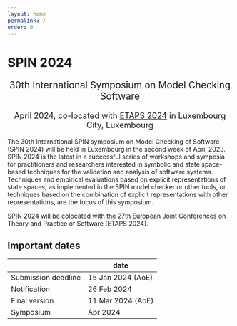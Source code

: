 ```yaml
---
layout: home
permalink: /
order: 0
---
```


# SPIN 2024

<p style="text-align: center;font-size:21px">
30th International Symposium on Model Checking Software
</p>

<p style="margin-bottom:5mm;"></p>

<p style="text-align: center;font-size:18px">
April 2024, co-located with <a href="https://etaps.org/2024/">ETAPS 2024</a> in Luxembourg City, Luxembourg
</p>

The 30th International SPIN symposium on Model Checking of Software (SPIN 2024) will be held in Luxembourg in the second week of April 2023. SPIN 2024 is the latest in a successful series of workshops and symposia for practitioners and researchers interested in symbolic and state space-based techniques for the validation and analysis of software systems. Techniques and empirical evaluations based on explicit representations of state spaces, as implemented in the SPIN model checker or other tools, or techniques based on the combination of explicit representations with other representations, are the focus of this symposium.

SPIN 2024 will be colocated with the 27th European Joint Conferences on Theory and Practice of Software (ETAPS 2024).

## Important dates

|                      | date              |
|----------------------|-------------------|
| Submission deadline  | 15 Jan 2024 (AoE) |
| Notification         | 26 Feb 2024       |
| Final version        | 11 Mar 2024 (AoE) |
| Symposium            | Apr 2024          |

<!-- ## News -->


